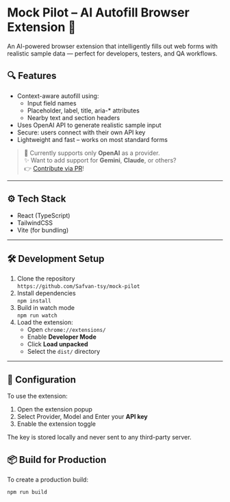 # Mock Pilot – AI Autofill Browser Extension 🚀

An AI-powered browser extension that intelligently fills out web forms with realistic sample data — perfect for developers, testers, and QA workflows.

## 🔍 Features

- Context-aware autofill using:
  - Input field names
  - Placeholder, label, title, aria-* attributes
  - Nearby text and section headers
- Uses OpenAI API to generate realistic sample input
- Secure: users connect with their own API key
- Lightweight and fast – works on most standard forms

> 🧪 Currently supports only **OpenAI** as a provider.  
> ✨ Want to add support for **Gemini**, **Claude**, or others?  
> 👉 [Contribute via PR](https://github.com/Safvan-tsy/mock-pilot)!

---

## ⚙️ Tech Stack

- React (TypeScript)
- TailwindCSS
- Vite (for bundling)

---

## 🛠️ Development Setup

1. Clone the repository  
   `https://github.com/Safvan-tsy/mock-pilot`
2. Install dependencies  
   `npm install`
3. Build in watch mode  
   `npm run watch`
4. Load the extension:
   - Open `chrome://extensions/`
   - Enable **Developer Mode**
   - Click **Load unpacked**
   - Select the `dist/` directory

---

## 🔐 Configuration

To use the extension:
1. Open the extension popup
2. Select Provider, Model and Enter your **API key**
3. Enable the extension toggle

The key is stored locally and never sent to any third-party server.


## 📦 Build for Production

To create a production build:
```bash
npm run build

